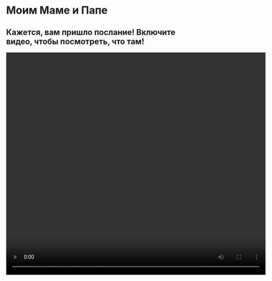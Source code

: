 # Моим Маме и Папе
## Кажется, вам пришло послание! Включите видео, чтобы посмотреть, что там!
<html lang="ru">
<head>
    <meta charset="UTF-8">
    <meta name="viewport" content="width=device-width, initial-scale=1.0">
    <title>Ìîé ïåðâûé ñàéò</title>
</head>
<body>
<video width="700" height="600" controls autoplay>
  <source src="dinomen2211_2025-01-19-19-24-58_1737303898250.mp4" type="video/mp4"> 
  <source src="movie.webm" type="video/webm">
  Your browser does not support the video tag.
</video>
</body>
</html>
